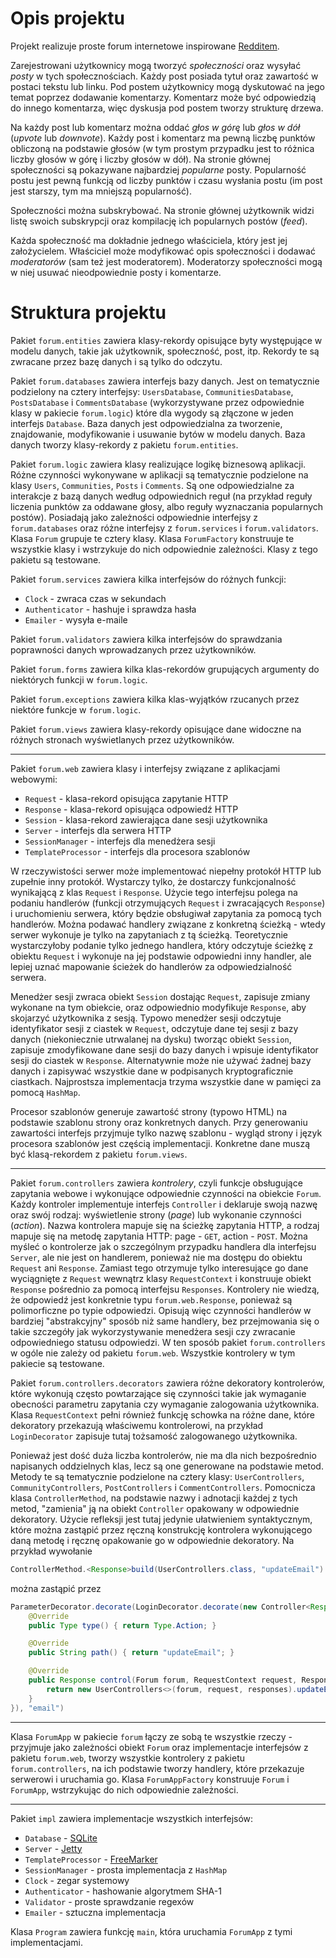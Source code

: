 # Opis projektu

Projekt realizuje proste forum internetowe inspirowane [Redditem](https://reddit.com).

Zarejestrowani użytkownicy mogą tworzyć *społeczności*
oraz wysyłać *posty* w tych społecznościach.
Każdy post posiada tytuł oraz zawartość
w postaci tekstu lub linku.
Pod postem użytkownicy mogą dyskutować na jego temat
poprzez dodawanie komentarzy.
Komentarz może być odpowiedzią do innego komentarza,
więc dyskusja pod postem tworzy strukturę drzewa.

Na każdy post lub komentarz
można oddać *głos w górę* lub *głos w dół* (*upvote* lub *downvote*).
Każdy post i komentarz ma pewną liczbę punktów
obliczoną na podstawie głosów
(w tym prostym przypadku jest to różnica liczby głosów w górę i liczby głosów w dół).
Na stronie głównej społeczności są pokazywane najbardziej *popularne* posty.
Popularność postu jest pewną funkcją od liczby punktów i czasu wysłania postu
(im post jest starszy, tym ma mniejszą popularność).

Społeczności można subskrybować.
Na stronie głównej użytkownik widzi listę swoich subskrypcji
oraz kompilację ich popularnych postów (*feed*).

Każda społeczność ma dokładnie jednego właściciela,
który jest jej założycielem.
Właściciel może modyfikować opis społeczności
i dodawać *moderatorów* (sam też jest moderatorem).
Moderatorzy społeczności mogą w niej usuwać nieodpowiednie posty i komentarze.

# Struktura projektu

Pakiet `forum.entities` zawiera klasy-rekordy opisujące
byty występujące w modelu danych, takie jak użytkownik, społeczność, post, itp.
Rekordy te są zwracane przez bazę danych i są tylko do odczytu.

Pakiet `forum.databases` zawiera interfejs bazy danych.
Jest on tematycznie podzielony na cztery interfejsy:
`UsersDatabase`, `CommunitiesDatabase`, `PostsDatabase` i `CommentsDatabase`
(wykorzystywane przez odpowiednie klasy w pakiecie `forum.logic`)
które dla wygody są złączone w jeden interfejs `Database`.
Baza danych jest odpowiedzialna za
tworzenie, znajdowanie, modyfikowanie i usuwanie bytów w modelu danych.
Baza danych tworzy klasy-rekordy z pakietu `forum.entities`.

Pakiet `forum.logic` zawiera klasy realizujące logikę biznesową aplikacji.
Różne czynności wykonywane w aplikacji są tematycznie podzielone
na klasy `Users`, `Communities`, `Posts` i `Comments`.
Są one odpowiedzialne za interakcje z bazą danych według odpowiednich reguł
(na przykład reguły liczenia punktów za oddawane głosy,
albo reguły wyznaczania popularnych postów).
Posiadają jako zależności odpowiednie interfejsy z `forum.databases`
oraz różne interfejsy z `forum.services` i `forum.validators`.
Klasa `Forum` grupuje te cztery klasy.
Klasa `ForumFactory` konstruuje te wszystkie klasy
i wstrzykuje do nich odpowiednie zależności.
Klasy z tego pakietu są testowane.

Pakiet `forum.services` zawiera kilka interfejsów do różnych funkcji:

- `Clock` - zwraca czas w sekundach
- `Authenticator` - hashuje i sprawdza hasła
- `Emailer` - wysyła e-maile

Pakiet `forum.validators` zawiera kilka interfejsów
do sprawdzania poprawności danych wprowadzanych przez użytkowników.

Pakiet `forum.forms` zawiera kilka klas-rekordów
grupujących argumenty do niektórych funkcji w `forum.logic`.

Pakiet `forum.exceptions` zawiera kilka klas-wyjątków
rzucanych przez niektóre funkcje w `forum.logic`.

Pakiet `forum.views` zawiera klasy-rekordy opisujące
dane widoczne na różnych stronach wyświetlanych przez użytkowników.

---

Pakiet `forum.web` zawiera klasy i interfejsy związane z aplikacjami webowymi:

- `Request` - klasa-rekord opisująca zapytanie HTTP
- `Response` - klasa-rekord opisująca odpowiedź HTTP
- `Session` - klasa-rekord zawierająca dane sesji użytkownika
- `Server` - interfejs dla serwera HTTP
- `SessionManager` - interfejs dla menedżera sesji
- `TemplateProcessor` - interfejs dla procesora szablonów

W rzeczywistości serwer może implementować niepełny protokół HTTP lub zupełnie inny protokół.
Wystarczy tylko, że dostarczy funkcjonalność wynikającą z klas `Request` i `Response`.
Użycie tego interfejsu polega na podaniu handlerów
(funkcji otrzymujących `Request` i zwracających `Response`)
i uruchomieniu serwera, który będzie obsługiwał zapytania za pomocą tych handlerów.
Można podawać handlery związane z konkretną ścieżką -
wtedy serwer wykonuje je tylko na zapytaniach z tą ścieżką.
Teoretycznie wystarczyłoby podanie tylko jednego handlera,
który odczytuje ścieżkę z obiektu `Request`
i wykonuje na jej podstawie odpowiedni inny handler,
ale lepiej uznać mapowanie ścieżek do handlerów
za odpowiedzialność serwera.

Menedżer sesji zwraca obiekt `Session` dostając `Request`,
zapisuje zmiany wykonane na tym obiekcie,
oraz odpowiednio modyfikuje `Response`,
aby skojarzyć użytkownika z sesją.
Typowo menedżer sesji odczytuje identyfikator sesji z ciastek w `Request`,
odczytuje dane tej sesji z bazy danych (niekoniecznie utrwalanej na dysku)
tworząc obiekt `Session`,
zapisuje zmodyfikowane dane sesji do bazy danych
i wpisuje identyfikator sesji do ciastek w `Response`.
Alternatywnie może nie używać żadnej bazy danych i zapisywać wszystkie dane
w podpisanych kryptograficznie ciastkach.
Najprostsza implementacja trzyma wszystkie dane w pamięci za pomocą `HashMap`.

Procesor szablonów generuje zawartość strony (typowo HTML)
na podstawie szablonu strony oraz konkretnych danych.
Przy generowaniu zawartości interfejs przyjmuje tylko nazwę szablonu -
wygląd strony i język procesora szablonów jest częścią implementacji.
Konkretne dane muszą być klasą-rekordem z pakietu `forum.views`.

---

Pakiet `forum.controllers` zawiera *kontrolery*,
czyli funkcje obsługujące zapytania webowe
i wykonujące odpowiednie czynności na obiekcie `Forum`.
Każdy kontroler implementuje interfejs `Controller` i deklaruje swoją nazwę
oraz swój rodzaj: wyświetlenie strony (*page*) lub wykonanie czynności (*action*).
Nazwa kontrolera mapuje się na ścieżkę zapytania HTTP,
a rodzaj mapuje się na metodę zapytania HTTP: page - `GET`, action - `POST`.
Można myśleć o kontrolerze jak o szczególnym przypadku handlera dla interfejsu `Server`,
ale nie jest on handlerem, ponieważ nie ma dostępu do obiektu `Request` ani `Response`.
Zamiast tego otrzymuje tylko
interesujące go dane wyciągnięte z `Request` wewnątrz klasy `RequestContext`
i konstruuje obiekt `Response` pośrednio za pomocą interfejsu `Responses`.
Kontrolery nie wiedzą, że odpowiedź jest konkretnie typu `forum.web.Response`,
ponieważ są polimorficzne po typie odpowiedzi.
Opisują więc czynności handlerów w bardziej "abstrakcyjny" sposób niż same handlery,
bez przejmowania się o takie szczegóły jak wykorzystywanie menedżera sesji
czy zwracanie odpowiedniego statusu odpowiedzi.
W ten sposób pakiet `forum.controllers` w ogóle nie zależy od pakietu `forum.web`.
Wszystkie kontrolery w tym pakiecie są testowane.

Pakiet `forum.controllers.decorators` zawiera różne dekoratory kontrolerów,
które wykonują często powtarzające się czynności takie jak wymaganie
obecności parametru zapytania czy wymaganie zalogowania użytkownika.
Klasa `RequestContext` pełni również funkcję schowka na różne dane,
które dekoratory przekazują właściwemu kontrolerowi,
na przykład `LoginDecorator` zapisuje tutaj tożsamość zalogowanego użytkownika.

Ponieważ jest dość duża liczba kontrolerów,
nie ma dla nich bezpośrednio napisanych oddzielnych klas,
lecz są one generowane na podstawie metod.
Metody te są tematycznie podzielone na cztery klasy:
`UserControllers`, `CommunityControllers`, `PostControllers` i `CommentControllers`.
Pomocnicza klasa `ControllerMethod`, na podstawie nazwy i adnotacji każdej z tych metod,
"zamienia" ją na obiekt `Controller` opakowany w odpowiednie dekoratory.
Użycie refleksji jest tutaj jedynie ułatwieniem syntaktycznym,
które można zastąpić przez ręczną konstrukcję kontrolera wykonującego daną metodę
i ręcznę opakowanie go w odpowiednie dekoratory.
Na przykład wywołanie
```java
ControllerMethod.<Response>build(UserControllers.class, "updateEmail")
```
można zastąpić przez
```java
ParameterDecorator.decorate(LoginDecorator.decorate(new Controller<Response>() {
    @Override
    public Type type() { return Type.Action; }

    @Override
    public String path() { return "updateEmail"; }

    @Override
    public Response control(Forum forum, RequestContext request, Responses<Response> responses) {
        return new UserControllers<>(forum, request, responses).updateEmail();
    }
}), "email")
```

---

Klasa `ForumApp` w pakiecie `forum` łączy ze sobą te wszystkie rzeczy -
przyjmuje jako zależności obiekt `Forum` oraz implementacje interfejsów z pakietu `forum.web`,
tworzy wszystkie kontrolery z pakietu `forum.controllers`,
na ich podstawie tworzy handlery, które przekazuje serwerowi i uruchamia go.
Klasa `ForumAppFactory` konstruuje `Forum` i `ForumApp`,
wstrzykując do nich odpowiednie zależności.

---

Pakiet `impl` zawiera implementacje wszystkich interfejsów:

- `Database` - [SQLite](https://sqlite.org/index.html)
- `Server` - [Jetty](https://www.eclipse.org/jetty/)
- `TemplateProcessor` - [FreeMarker](https://freemarker.apache.org/)
- `SessionManager` - prosta implementacja z `HashMap`
- `Clock` - zegar systemowy
- `Authenticator` - hashowanie algorytmem SHA-1
- `Validator` - proste sprawdzanie regexów
- `Emailer` - sztuczna implementacja

Klasa `Program` zawiera funkcję `main`,
która uruchamia `ForumApp` z tymi implementacjami.
